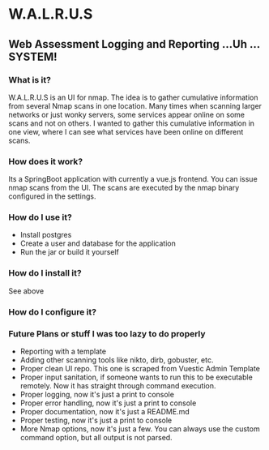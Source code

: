 # W.A.L.R.U.S
## Web Assessment Logging and Reporting ...Uh ... SYSTEM!

### What is it?
W.A.L.R.U.S is an UI for nmap. The idea is to gather cumulative information from several Nmap scans in one location. 
Many times when scanning larger networks or just wonky servers, some services appear online on some scans and not on others.
I wanted to gather this cumulative information in one view, where I can see what services have been online on different scans.


### How does it work?
Its a SpringBoot application with currently a vue.js frontend. You can issue nmap scans from the UI. The scans are executed by the nmap binary configured in the settings.

### How do I use it?
- Install postgres
- Create a user and database for the application
- Run the jar or build it yourself

### How do I install it?
See above

### How do I configure it?


### Future Plans or stuff I was too lazy to do properly

- Reporting with a template
- Adding other scanning tools like nikto, dirb, gobuster, etc.
- Proper clean UI repo. This one is scraped from Vuestic Admin Template
- Proper input sanitation, if someone wants to run this to be executable remotely. Now it has straight through command execution.
- Proper logging, now it's just a print to console
- Proper error handling, now it's just a print to console
- Proper documentation, now it's just a README.md
- Proper testing, now it's just a print to console
- More Nmap options, now it's just a few. You can always use the custom command option, but all output is not parsed.